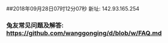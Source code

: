 ##2018年09月28日07时12分07秒 新址: 142.93.165.254
### 兔友常见问题及解答: https://github.com/wanggonging/d/blob/w/FAQ.md
